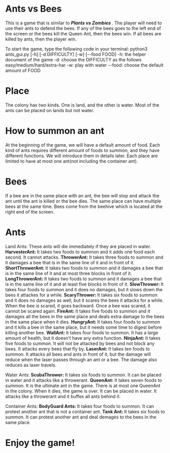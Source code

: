 # Ants vs Bees

This is a game that is similar to <b><i> Plants vs Zombies </b></i>. The player will need to use their ants to defend the bees. If any of the bees goes to the left end of the screen or the bees kill the Queen Ant, then the bees win. If all bees are killed by ants, then the player win. 

To start the game, type the following code in your terminal: python3 ants_gui.py [-h] [-d DIFFICULTY] [-w] [--food FOOD]
-h: the helper document of the game
-d: choose the DIFFICULTY as the follows easy/medium/hard/extra-har
-w: play with water
--food: choose the default amount of FOOD

# Place
The colony has two kinds. One is land, and the other is water. Most of the ants can be placed on lands but not water. 

# How to summon an ant
At the beginning of the game, we will have a default amount of food. Each kind of ants requires different amount of foods to summon, and they have different functions. We will introduce them in details later. Each place are limited to have at most one ant(not including the container ant).

# Bees
If a bee are in the same place with an ant, the bee will stop and attack the ant until the ant is killed or the bee dies. The same place can have multiple bees at the same time. Bees come from the beehive which is located at the right end of the screen.

# Ants
Land Ants: These ants will die immediately if they are placed in water.
<b>HarvesterAnt: </b> It takes two foods to summon and it adds one food each second. It cannot attacks.
<b>ThrowerAnt: </b> It takes three foods to summon and it damages a bee that is in the same line of it and in front of it.
<b>ShortThrowerAnt: </b> It takes two foods to summon and it damages a bee that is in the same line of it and at most three blocks in front of it.
<b>LongThrowerAnt: </b> It takes two foods to summon and it damages a bee that is in the same line of it and at least five blocks in front of it.
<b>SlowThrower: </b> It takes four foods to summon and it does no damages, but it slows down the bees it attackes for a while.
<b>ScaryThrower: </b> It takes six foods to summon and it does no damages as well, but it scares the bees it attacks for a while. When the bee is scared, it goes backward. Once a bee was scared, it cannot be scared again.
<b>FireAnt: </b> It takes five foods to summon and it damages all the bees in the same place and deals extra damage to the bees in the same place when it dies.
<b>HungryAnt: </b> It takes four foods to summon and it kills a bee in the same place, but it needs some time to digest before killing another bee.
<b>WallAnt: </b> It takes four foods to summon. It has a large amount of health, but it doesn't have any extra function.
<b>NinjaAnt: </b> It takes five foods to summon. It will not be attacked by bees and not block any bees. It attacks every bees that fly by.
<b>LaserAnt: </b> It takes ten foods to summon. It attacks all bees and ants in front of it, but the damage will reduce when the laser passes through an ant or a bee. The damage also reduces as laser travels.

Water Ants:
<b>ScubaThrower: </b> It takes six foods to summon. It can be placed in water and it attacks like a throwerant.
<b>QueenAnt: </b> It takes seven foods to summon. It is the ultimate ant in the game. There is at most one QueenAnt in the colony. When it dies, the game is over. It can be placed in water. It attacks like a throwerant and it buffes all ants behind it.

Container Ants:
<b>BodyGuard Ants: </b> It takes four foods to summon. It can protest another ant that is not a container ant. 
<b>Tank Ant: </b> It takes six foods to summon. It can protest another ant and deal demages to the bees in the same place.

# Enjoy the game! 
